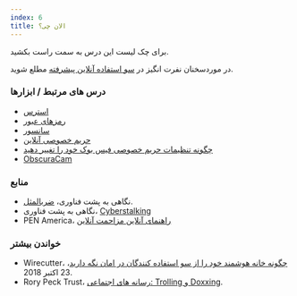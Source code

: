 ```yaml
---
index: 6
title: الان چی؟
---
```

 برای چک لیست این درس به سمت راست بکشید.

در موردسخنان نفرت انگیز در [سو استفاده آنلاین پیشرفته](umbrella://communications/online-abuse/advanced) مطلع شوید.

### درس های مرتبط / ابزارها

*   [استرس](umbrella://stress/stress/beginner)
*   [رمزهای عبور](umbrella://information/passwords)
* [سانسور](umbrella://communications/censorship)
* [حریم خصوصی آنلاین](umbrella://communications/online-privacy)
* [چگونه تنظیمات حریم خصوصی فیس بوک خود را تغییر دهید](umbrella://tools/other/s_facebook.md)
*   [ObscuraCam](umbrella://tools/messagging/s_obscuracam.md)

### منابع

*   نگاهی به پشت فناوری، [ضربالمثل](https://www.takebackthetech.net/know-more/blackmail).
*   نگاهی به پشت فناوری، [Cyberstalking](https://www.takebackthetech.net/know-more/cyberstalking)
*   PEN America، [راهنمای آنلاین مزاحمت آنلاین](https://onlineharassmentfieldmanual.pen.org/)

### خواندن بیشتر

* Wirecutter، [چگونه خانه هوشمند خود را از سو استفاده کنندگان در امان نگه دارید](https://thewirecutter.com/blog/keep-your-smart-home-secure-from-domestic-abusers/)، 23 اکتبر 2018.
* Rory Peck Trust، [رسانه های اجتماعی: Trolling و Doxxing](https://rorypecktrust.org/resources/Digital-Security-Guide/Social-Media-Trolling-and-Doxxing؟cu=en-GB).